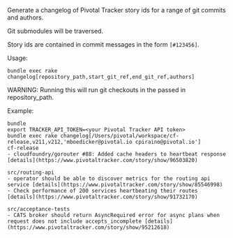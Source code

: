 Generate a changelog of Pivotal Tracker story ids for a range of git commits and authors.

Git submodules will be traversed.

Story ids are contained in commit messages in the form `[#123456]`.

Usage:

```
bundle exec rake changelog[repository_path,start_git_ref,end_git_ref,authors]
```

WARNING: Running this will run git checkouts in the passed in repository_path.

Example:

```
bundle
export TRACKER_API_TOKEN=<your Pivotal Tracker API token>
bundle exec rake changelog[/Users/pivotal/workspace/cf-release,v211,v212,'mboedicker@pivotal.io cpiraino@pivotal.io']
cf-release
- cloudfoundry/gorouter #88: Added cache headers to heartbeat response [details](https://www.pivotaltracker.com/story/show/96503820)

src/routing-api
- operator should be able to discover metrics for the routing api service [details](https://www.pivotaltracker.com/story/show/85546998)
- Check performance of 200 services heartbeating their routes [details](https://www.pivotaltracker.com/story/show/91732170)

src/acceptance-tests
- CATS broker should return AsyncRequired error for async plans when request does not include accepts_incomplete [details](https://www.pivotaltracker.com/story/show/95212618)
```
